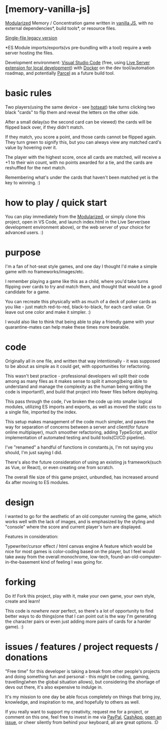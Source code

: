 # [memory-vanilla-js]
[Modularized](https://codesandbox.io/s/memory-vanilla-js-es-module-qft3o) Memory / Concentration game written in [vanilla JS](http://vanilla-js.com/), with no external dependencies*, build tools*, or resource files.

[Single-file legacy version](https://codepen.io/nmacfarlane/full/abOrWRy)

*ES Module imports/exports(vs pre-bundling with a tool) require a web server hosting the files.

Development environment: [Visual Studio Code](https://code.visualstudio.com/) (free, using [Live Server extension for local development](https://marketplace.visualstudio.com/items?itemName=ritwickdey.LiveServer)) with [Docker](https://www.docker.com/) on the dev tool/automation roadmap, and potentially [Parcel](https://parceljs.org/) as a future build tool.

# basic rules
Two players(using the same device - see [hotseat](https://en.wikipedia.org/wiki/Hotseat_(multiplayer_mode))) take turns clicking two black "cards" to flip them and reveal the letters on the other side.

After a small delay(so the second card can be viewed) the cards will be flipped back over, if they didn't match.

If they match, you score a point, and those cards cannot be flipped again. They turn green to signify this, but you can always view any matched card's value by hovering over it.

The player with the highest score, once all cards are matched, will receive a +1 to their win count, with no points awarded for a tie, and the cards are reshuffled for the next match.

Remembering what's under the cards that haven't been matched yet is the key to winning. :)

# how to play / quick start
You can play immediately from the [Modularized](https://codesandbox.io/s/memory-vanilla-js-es-module-qft3o), or simply clone this project, open in VS Code, and launch index.html in the Live Server(see development environment above), or the web server of your choice for advanced users. :)

# purpose
I'm a fan of hot-seat style games, and one day I thought I'd make a simple game with no frameworks/images/etc.

I remember playing a game like this as a child, where you'd take turns flipping over cards to try and match them, and thought that would be a good candidate for a game.

You can recreate this physically with as much of a deck of poker cards as you like - just match red-to-red, black-to-black, for each card value. Or leave out one color and make it simpler. :)

I would also like to think that being able to play a friendly game with your quarantine-mates can help make these times more bearable.


# code
Originally all in one file, and written that way intentionally - it was supposed to be about as simple as it could get, with opportunities for refactoring.

This wasn't best practice - professional developers wil split their code among as many files as it makes sense to split it among(being able to understand and manage the complexity as the human being writing the code is important!), and build that project into fewer files before deploying.

This pass through the code, I've broken the code up into smaller logical modules, utilizing ES imports and exports, as well as moved the static css to a single file, imported by the index.

This setup makes management of the code much simpler, and paves the way for separation of concerns between a server and client(for future online multiplayer), much smoother refactoring, adding TypeScript, and/or implementation of automated testing and build tools(CI/CD pipeline).

I've "renamed" a handful of functions in constants.js, I'm not saying you should, I'm just saying I did.

There's also the future consideration of using an existing js framework(such as Vue, or React), or even creating one from scratch.

The overall file size of this game project, unbundled, has increased around 4x after moving to ES modules.


# design
I wanted to go for the aesthetic of an old computer running the game, which works well with the lack of images, and is emphasized by the styling and "console" where the score and current player's turn are displayed.

Features in consideration:

Typewriter/cursor effect / html canvas engine
A feature which would be nice for most games is color-coding based on the player, but I feel would take away from the overall monochrome, low-tech, found-an-old-computer-in-the-basement kind of feeling I was going for.

# forking
Do it! Fork this project, play with it, make your own game, your own style, create and learn!

This code is *nowhere near* perfect, so there's a lot of opportunity to find better ways to do things(one that I can point out is the way I'm generating the character pairs or even just adding more pairs of cards for a harder game). :)

# issues / features / project requests / donations
"Free time" for this developer is taking a break from other people's projects and doing something fun and personal - this might be coding, gaming, travelling(when the global situation allows), but considering the shortage of devs out there, it's also expensive to indulge in.

It's my mission to one day be able focus completely on things that bring joy, knowledge, and inspiration to me, and hopefully to others as well.

If you really want to support my creativity, request me for a project, or comment on this one, feel free to invest in me via [PayPal](https://www.paypal.com/paypalme/namacfarlane), [CashApp](https://cash.app/$nmacfarlane), [open an issue](https://github.com/nicholas-macfarlane/memory-vanilla-js/issues), or cheer silently from behind your keyboard, all are great options. :D



